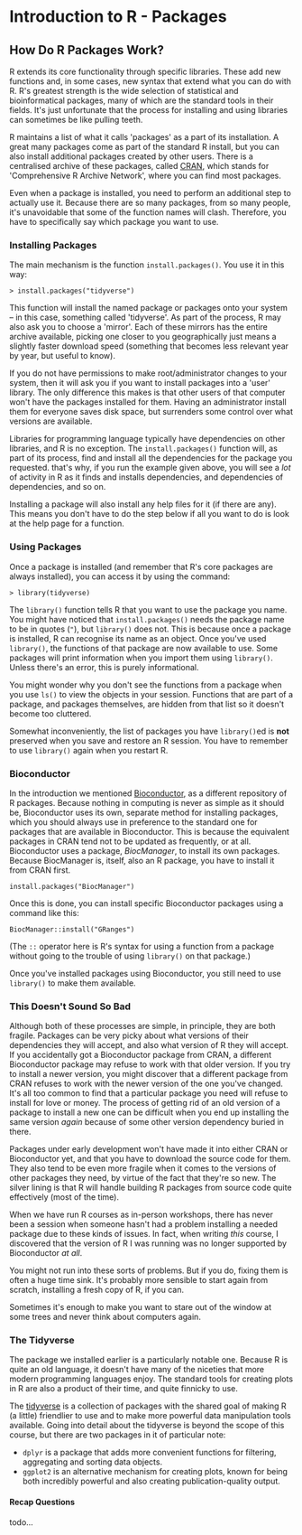 # Introduction to R - Packages

## How Do R Packages Work?

R extends its core functionality through specific libraries. These add new functions and, in some cases, new syntax that extend what you can do with R. R's greatest strength is the wide selection of statistical and bioinformatical packages, many of which are the standard tools in their fields. It's just unfortunate that the process for installing and using libraries can sometimes be like pulling teeth.

R maintains a list of what it calls 'packages' as a part of its installation. A great many packages come as part of the standard R install, but you can also install additional packages created by other users. There is a centralised archive of these packages, called [CRAN](https://cran.r-project.org/), which stands for 'Comprehensive R Archive Network', where you can find most packages.

Even when a package is installed, you need to perform an additional step to actually use it. Because there are so many packages, from so many people, it's unavoidable that some of the function names will clash. Therefore, you have to specifically say which package you want to use.

### Installing Packages

The main mechanism is the function `install.packages()`. You use it in this way:

```
> install.packages("tidyverse")
```

This function will install the named package or packages onto your system – in this case, something called 'tidyverse'. As part of the process, R may also ask you to choose a 'mirror'. Each of these mirrors has the entire archive available, picking one closer to you geographically just means a slightly faster download speed (something that becomes less relevant year by year, but useful to know).

If you do not have permissions to make root/administrator changes to your system, then it will ask you if you want to install packages into a 'user' library. The only difference this makes is that other users of that computer won't have the packages installed for them. Having an administrator install them for everyone saves disk space, but surrenders some control over what versions are available.

Libraries for programming language typically have dependencies on other libraries, and R is no exception. The `install.packages()` function will, as part of its process, find and install all the dependencies for the package you requested. that's why, if you run the example given above, you will see a *lot* of activity in R as it finds and installs dependencies, and dependencies of dependencies, and so on.

Installing a package will also install any help files for it (if there are any). This means you don't have to do the step below if all you want to do is look at the help page for a function.

### Using Packages

Once a package is installed (and remember that R's core packages are always installed), you can access it by using the command:

```
> library(tidyverse)
```

The `library()` function tells R that you want to use the package you name. You might have noticed that `install.packages()` needs the package name to be in quotes (`"`), but `library()` does not. This is because once a package is installed, R can recognise its name as an object. Once you've used `library()`, the functions of that package are now available to use. Some packages will print information when you import them using `library()`. Unless there's an error, this is purely informational.

You might wonder why you don't see the functions from a package when you use `ls()` to view the objects in your session. Functions that are part of a package, and packages themselves, are hidden from that list so it doesn't become too cluttered.

Somewhat inconveniently, the list of packages you have `library()`ed is **not** preserved when you save and restore an R session. You have to remember to use `library()` again when you restart R.

### Bioconductor

In the introduction we mentioned [Bioconductor](https://www.bioconductor.org/), as a different repository of R packages. Because nothing in computing is never as simple as it should be, Bioconductor uses its own, separate method for installing packages, which you should always use in preference to the standard one for packages that are available in Bioconductor. This is because the equivalent packages in CRAN tend not to be updated as frequently, or at all. Bioconductor uses a package, *BiocManager*, to install its own packages. Because BiocManager is, itself, also an R package, you have to install it from CRAN first.

```
install.packages("BiocManager")
```

Once this is done, you can install specific Bioconductor packages using a command like this:

```
BiocManager::install("GRanges")
```

(The `::` operator here is R's syntax for using a function from a package without going to the trouble of using `library()` on that package.)

Once you've installed packages using Bioconductor, you still need to use `library()` to make them available.

### This Doesn't Sound So Bad

Although both of these processes are simple, in principle, they are both fragile. Packages can be very picky about what versions of their dependencies they will accept, and also what version of R they will accept. If you accidentally got a Bioconductor package from CRAN, a different Bioconductor package may refuse to work with that older version. If you try to install a newer version, you might discover that a different package from CRAN refuses to work with the newer version of the one you've changed. It's all too common to find that a particular package you need will refuse to install for love or money. The process of getting rid of an old version of a package to install a new one can be difficult when you end up installing the same version *again* because of some other version dependency buried in there.

Packages under early development won't have made it into either CRAN or Bioconductor yet, and that you have to download the source code for them. They also tend to be even more fragile when it comes to the versions of other packages they need, by virtue of the fact that they're so new. The silver lining is that R will handle building R packages from source code quite effectively (most of the time).

When we have run R courses as in-person workshops, there has never been a session when someone hasn't had a problem installing a needed package due to these kinds of issues. In fact, when writing *this* course, I discovered that the version of R I was running was no longer supported by Bioconductor *at all*.

You might not run into these sorts of problems. But if you do, fixing them is often a huge time sink. It's probably more sensible to start again from scratch, installing a fresh copy of R, if you can.

Sometimes it's enough to make you want to stare out of the window at some trees and never think about computers again.

### The Tidyverse

The package we installed earlier is a particularly notable one. Because R is quite an old language, it doesn't have many of the niceties that more modern programming languages enjoy. The standard tools for creating plots in R are also a product of their time, and quite finnicky to use.

The [tidyverse](https://www.tidyverse.org/) is a collection of packages with the shared goal of making R (a little) friendlier to use and to make more powerful data manipulation tools available. Going into detail about the tidyverse is beyond the scope of this course, but there are two packages in it of particular note:

- `dplyr` is a package that adds more convenient functions for filtering, aggregating and sorting data objects.
- `ggplot2` is an alternative mechanism for creating plots, known for being both incredibly powerful and also creating publication-quality output.

#### Recap Questions

todo...